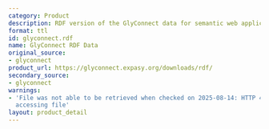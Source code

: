 ```yaml
---
category: Product
description: RDF version of the GlyConnect data for semantic web applications
format: ttl
id: glyconnect.rdf
name: GlyConnect RDF Data
original_source:
- glyconnect
product_url: https://glyconnect.expasy.org/downloads/rdf/
secondary_source:
- glyconnect
warnings:
- 'File was not able to be retrieved when checked on 2025-08-14: HTTP 404 error when
  accessing file'
layout: product_detail
---
```

